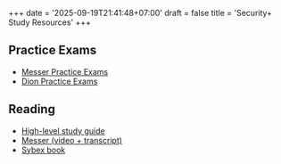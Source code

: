+++
date = '2025-09-19T21:41:48+07:00'
draft = false
title = 'Security+ Study Resources'
+++

## Practice Exams
* [Messer Practice Exams](https://www.professormesser.com/amember/signup/sy0701pe)
* [Dion Practice Exams](https://www.diontraining.com/products/comptia-security-sy0-007-unlimited-practice-exam)
## Reading
* [High-level study guide](https://drive.google.com/file/d/1soNdeSkrjlweXeJ2iSaiR1OhnhPVxEFd/view)
* [Messer (video + transcript)](https://www.professormesser.com/security-plus/sy0-701/sy0-701-video/sy0-701-comptia-security-plus-course)
* [Sybex book](https://www.amazon.ca/dp/1394211414)